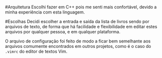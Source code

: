 #Arquitetura
Escolhi fazer em C++ pois me senti mais confortável, devido a minha experiência com esta linguagem.

#Escolhas
Decidi escolher a entrada e saída da lista de livros sendo por arquivos de texto, de forma que há facilidade e flexibilidade em editar estes arquivos por qualquer pessoa, e em qualquer plataforma.

O arquivo de configuração foi feito de modo a ficar bem semelhante aos arquivos comumente encontrados em outros projetos, como é o caso do `.vimrc` do editor de textos Vim.
